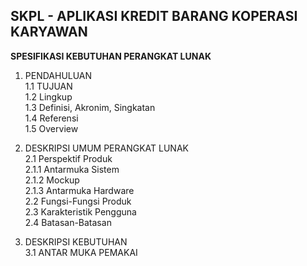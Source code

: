 ## **SKPL - APLIKASI KREDIT BARANG KOPERASI KARYAWAN**

**SPESIFIKASI KEBUTUHAN PERANGKAT LUNAK**

1. PENDAHULUAN<br>
	1.1 TUJUAN<br>
	1.2 Lingkup<br>
	1.3 Definisi, Akronim, Singkatan<br>
	1.4 Referensi<br>
	1.5 Overview<br>
  
2. DESKRIPSI UMUM PERANGKAT LUNAK<br>
  2.1 Perspektif Produk<br>
  	 2.1.1 Antarmuka Sistem<br>
  	 2.1.2 Mockup<br>
  	 2.1.3 Antarmuka Hardware<br>
  2.2 Fungsi-Fungsi Produk<br>
  2.3 Karakteristik Pengguna<br>
  2.4 Batasan-Batasan<br>
  
3. DESKRIPSI KEBUTUHAN<br>
  3.1 ANTAR MUKA PEMAKAI
